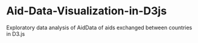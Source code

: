 # Aid-Data-Visualization-in-D3js
 Exploratory data analysis of AidData of aids exchanged between countries in D3.js
